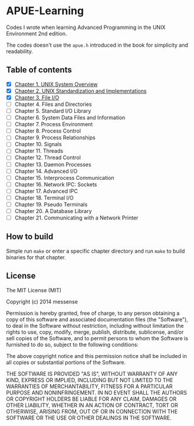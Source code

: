 APUE-Learning
=============

Codes I wrote when learning Advanced Programming in the UNIX Environment 2nd edition.

The codes doesn't use the `apue.h` introduced in the book for simplicity and readability.

## Table of contents

- [X] [Chapter 1.   UNIX System Overview](Chapter-1/)
- [X] [Chapter 2.  UNIX Standardization and Implementations](Chapter-2/)
- [X] [Chapter 3.  File I/O](Chapter-3)
- [ ] Chapter 4.  Files and Directories
- [ ] Chapter 5.  Standard I/O Library
- [ ] Chapter 6.  System Data Files and Information
- [ ] Chapter 7.  Process Environment
- [ ] Chapter 8.  Process Control
- [ ] Chapter 9.  Process Relationships
- [ ] Chapter 10.  Signals
- [ ] Chapter 11.  Threads
- [ ] Chapter 12.  Thread Control
- [ ] Chapter 13.  Daemon Processes
- [ ] Chapter 14.  Advanced I/O
- [ ] Chapter 15.  Interprocess Communication
- [ ] Chapter 16.  Network IPC: Sockets
- [ ] Chapter 17.  Advanced IPC
- [ ] Chapter 18.  Terminal I/O
- [ ] Chapter 19.  Pseudo Terminals
- [ ] Chapter 20.  A Database Library
- [ ] Chapter 21.  Communicating with a Network Printer

## How to build

Simple run `make` or enter a specific chapter directory and run `make` to build binaries for that chapter.

## License

The MIT License (MIT)

Copyright (c) 2014 messense

Permission is hereby granted, free of charge, to any person obtaining a copy
of this software and associated documentation files (the "Software"), to deal
in the Software without restriction, including without limitation the rights
to use, copy, modify, merge, publish, distribute, sublicense, and/or sell
copies of the Software, and to permit persons to whom the Software is
furnished to do so, subject to the following conditions:

The above copyright notice and this permission notice shall be included in all
copies or substantial portions of the Software.

THE SOFTWARE IS PROVIDED "AS IS", WITHOUT WARRANTY OF ANY KIND, EXPRESS OR
IMPLIED, INCLUDING BUT NOT LIMITED TO THE WARRANTIES OF MERCHANTABILITY,
FITNESS FOR A PARTICULAR PURPOSE AND NONINFRINGEMENT. IN NO EVENT SHALL THE
AUTHORS OR COPYRIGHT HOLDERS BE LIABLE FOR ANY CLAIM, DAMAGES OR OTHER
LIABILITY, WHETHER IN AN ACTION OF CONTRACT, TORT OR OTHERWISE, ARISING FROM,
OUT OF OR IN CONNECTION WITH THE SOFTWARE OR THE USE OR OTHER DEALINGS IN THE
SOFTWARE.
